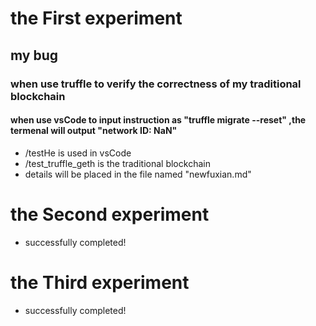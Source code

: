 # the First experiment
## my bug
### when use truffle to verify the correctness of my traditional blockchain
#### when use vsCode to input instruction as "truffle migrate --reset" ,the termenal will output "network ID: NaN"
* /testHe is used in vsCode
* /test_truffle_geth is the traditional blockchain
* details will be placed in the file named "newfuxian.md"

# the Second experiment
* successfully completed!

# the Third experiment
* successfully completed!
